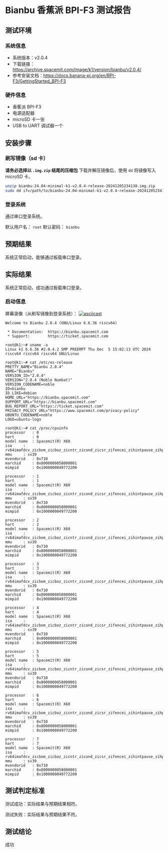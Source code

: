# Bianbu 香蕉派 BPI-F3 测试报告

## 测试环境

### 系统信息

- 系统版本：v2.0.4
- 下载链接：https://archive.spacemit.com/image/k1/version/bianbu/v2.0.4/
- 参考安装文档：https://docs.banana-pi.org/en/BPI-F3/GettingStarted_BPI-F3

### 硬件信息

- 香蕉派 BPI-F3
- 电源适配器
- microSD 卡一张
- USB to UART 调试器一个

## 安装步骤

### 刷写镜像（sd 卡）


**请务必选择以 `.img.zip` 结尾的压缩包**
下载并解压镜像后，使用 `dd` 将镜像写入 microSD 卡。

```bash
unzip bianbu-24.04-minimal-k1-v2.0.4-release-20241205234138.img.zip
sudo dd if=/path/to/bianbu-24.04-minimal-k1-v2.0.4-release-20241205234138.img of=/dev/your-device bs=1M status=progress
```

### 登录系统

通过串口登录系统。

默认用户名： `root`
默认密码： `bianbu`

## 预期结果

系统正常启动，能够通过板载串口登录。

## 实际结果

系统正常启动，成功通过板载串口登录。

### 启动信息

屏幕录像（从刷写镜像到登录系统）：
[![asciicast](https://asciinema.org/a/6A0cxWuJLx4MNh7AtRdLJHFpu.svg)](https://asciinema.org/a/6A0cxWuJLx4MNh7AtRdLJHFpu)

```log
Welcome to Bianbu 2.0.4 (GNU/Linux 6.6.36 riscv64)

 * Documentation:  https://bianbu.spacemit.com
 * Support:        https://ticket.spacemit.com

root@k1:~# uname -a
Linux k1 6.6.36 #2.0.4.2 SMP PREEMPT Thu Dec  5 15:02:13 UTC 2024 riscv64 riscv64 riscv64 GNU/Linux

root@k1:~# cat /etc/os-release
PRETTY_NAME="Bianbu 2.0.4"
NAME="Bianbu"
VERSION_ID="2.0.4"
VERSION="2.0.4 (Noble Numbat)"
VERSION_CODENAME=noble
ID=bianbu
ID_LIKE=debian
HOME_URL="https://bianbu.spacemit.com"
SUPPORT_URL="https://bianbu.spacemit.com"
BUG_REPORT_URL="https://ticket.spacemit.com"
PRIVACY_POLICY_URL="https://www.spacemit.com/privacy-policy"
UBUNTU_CODENAME=noble
LOGO=ubuntu-logo

root@k1:~# cat /proc/cpuinfo
processor	: 0
hart		: 0
model name	: Spacemit(R) X60
isa		: rv64imafdcv_zicbom_zicboz_zicntr_zicond_zicsr_zifencei_zihintpause_zihpm_zfh_zfhmin_zca_zcd_zba_zbb_zbc_zbs_zkt_zve32f_zve32x_zve64d_zve64f_zve64x_zvfh_zvfhmin_zvkt_sscofpmf_sstc_svinval_svnapot_svpbmt
mmu		: sv39
mvendorid	: 0x710
marchid		: 0x8000000058000001
mimpid		: 0x1000000049772200

processor	: 1
hart		: 1
model name	: Spacemit(R) X60
isa		: rv64imafdcv_zicbom_zicboz_zicntr_zicond_zicsr_zifencei_zihintpause_zihpm_zfh_zfhmin_zca_zcd_zba_zbb_zbc_zbs_zkt_zve32f_zve32x_zve64d_zve64f_zve64x_zvfh_zvfhmin_zvkt_sscofpmf_sstc_svinval_svnapot_svpbmt
mmu		: sv39
mvendorid	: 0x710
marchid		: 0x8000000058000001
mimpid		: 0x1000000049772200

processor	: 2
hart		: 2
model name	: Spacemit(R) X60
isa		: rv64imafdcv_zicbom_zicboz_zicntr_zicond_zicsr_zifencei_zihintpause_zihpm_zfh_zfhmin_zca_zcd_zba_zbb_zbc_zbs_zkt_zve32f_zve32x_zve64d_zve64f_zve64x_zvfh_zvfhmin_zvkt_sscofpmf_sstc_svinval_svnapot_svpbmt
mmu		: sv39
mvendorid	: 0x710
marchid		: 0x8000000058000001
mimpid		: 0x1000000049772200

processor	: 3
hart		: 3
model name	: Spacemit(R) X60
isa		: rv64imafdcv_zicbom_zicboz_zicntr_zicond_zicsr_zifencei_zihintpause_zihpm_zfh_zfhmin_zca_zcd_zba_zbb_zbc_zbs_zkt_zve32f_zve32x_zve64d_zve64f_zve64x_zvfh_zvfhmin_zvkt_sscofpmf_sstc_svinval_svnapot_svpbmt
mmu		: sv39
mvendorid	: 0x710
marchid		: 0x8000000058000001
mimpid		: 0x1000000049772200

processor	: 4
hart		: 4
model name	: Spacemit(R) X60
isa		: rv64imafdcv_zicbom_zicboz_zicntr_zicond_zicsr_zifencei_zihintpause_zihpm_zfh_zfhmin_zca_zcd_zba_zbb_zbc_zbs_zkt_zve32f_zve32x_zve64d_zve64f_zve64x_zvfh_zvfhmin_zvkt_sscofpmf_sstc_svinval_svnapot_svpbmt
mmu		: sv39
mvendorid	: 0x710
marchid		: 0x8000000058000001
mimpid		: 0x1000000049772200

processor	: 5
hart		: 5
model name	: Spacemit(R) X60
isa		: rv64imafdcv_zicbom_zicboz_zicntr_zicond_zicsr_zifencei_zihintpause_zihpm_zfh_zfhmin_zca_zcd_zba_zbb_zbc_zbs_zkt_zve32f_zve32x_zve64d_zve64f_zve64x_zvfh_zvfhmin_zvkt_sscofpmf_sstc_svinval_svnapot_svpbmt
mmu		: sv39
mvendorid	: 0x710
marchid		: 0x8000000058000001
mimpid		: 0x1000000049772200

processor	: 6
hart		: 6
model name	: Spacemit(R) X60
isa		: rv64imafdcv_zicbom_zicboz_zicntr_zicond_zicsr_zifencei_zihintpause_zihpm_zfh_zfhmin_zca_zcd_zba_zbb_zbc_zbs_zkt_zve32f_zve32x_zve64d_zve64f_zve64x_zvfh_zvfhmin_zvkt_sscofpmf_sstc_svinval_svnapot_svpbmt
mmu		: sv39
mvendorid	: 0x710
marchid		: 0x8000000058000001
mimpid		: 0x1000000049772200

processor	: 7
hart		: 7
model name	: Spacemit(R) X60
isa		: rv64imafdcv_zicbom_zicboz_zicntr_zicond_zicsr_zifencei_zihintpause_zihpm_zfh_zfhmin_zca_zcd_zba_zbb_zbc_zbs_zkt_zve32f_zve32x_zve64d_zve64f_zve64x_zvfh_zvfhmin_zvkt_sscofpmf_sstc_svinval_svnapot_svpbmt
mmu		: sv39
mvendorid	: 0x710
marchid		: 0x8000000058000001
mimpid		: 0x1000000049772200
```

## 测试判定标准

测试成功：实际结果与预期结果相符。

测试失败：实际结果与预期结果不符。

## 测试结论

成功
